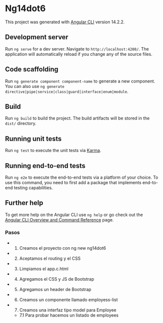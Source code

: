 # Ng14dot6

This project was generated with [Angular CLI](https://github.com/angular/angular-cli) version 14.2.2.

## Development server

Run `ng serve` for a dev server. Navigate to `http://localhost:4200/`. The application will automatically reload if you change any of the source files.

## Code scaffolding

Run `ng generate component component-name` to generate a new component. You can also use `ng generate directive|pipe|service|class|guard|interface|enum|module`.

## Build

Run `ng build` to build the project. The build artifacts will be stored in the `dist/` directory.

## Running unit tests

Run `ng test` to execute the unit tests via [Karma](https://karma-runner.github.io).

## Running end-to-end tests

Run `ng e2e` to execute the end-to-end tests via a platform of your choice. To use this command, you need to first add a package that implements end-to-end testing capabilities.

## Further help

To get more help on the Angular CLI use `ng help` or go check out the [Angular CLI Overview and Command Reference](https://angular.io/cli) page.

### Pasos
* 1. Creamos el proyecto con ng new ng14dot6
* 2. Aceptamos el routing y el CSS
* 3. Limpiamos el app.c.html
* 4. Agregamos el CSS y JS de Bootstrap
* 5. Agregamos un header de Bootstrap
* 6. Creamos un componente llamado employess-list
* 7. Creamos una interfaz tipo model para Employee
    * 7.1 Para probar hacemos un listado de employees



